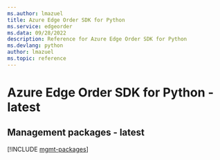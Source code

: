 ```yaml
---
ms.author: lmazuel
title: Azure Edge Order SDK for Python
ms.service: edgeorder
ms.data: 09/28/2022
description: Reference for Azure Edge Order SDK for Python
ms.devlang: python
author: lmazuel
ms.topic: reference
---
```

# Azure Edge Order SDK for Python - latest

## Management packages - latest
[!INCLUDE [mgmt-packages](edge-order-mgmt-index.md)]